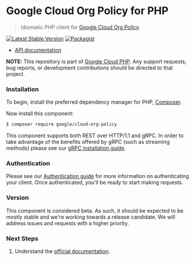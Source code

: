 # Google Cloud Org Policy for PHP

> Idiomatic PHP client for [Google Cloud Org Policy](https://cloud.google.com/resource-manager/docs/organization-policy/overview).

[![Latest Stable Version](https://poser.pugx.org/google/cloud-org-policy/v/stable)](https://packagist.org/packages/google/cloud-org-policy) [![Packagist](https://img.shields.io/packagist/dm/google/cloud-org-policy.svg)](https://packagist.org/packages/google/cloud-org-policy)

* [API documentation](https://cloud.google.com/php/docs/reference/cloud-org-policy/latest)

**NOTE:** This repository is part of [Google Cloud PHP](https://github.com/googleapis/google-cloud-php). Any
support requests, bug reports, or development contributions should be directed to
that project.

### Installation

To begin, install the preferred dependency manager for PHP, [Composer](https://getcomposer.org/).

Now install this component:

```sh
$ composer require google/cloud-org-policy
```

This component supports both REST over HTTP/1.1 and gRPC. In order to take advantage of the benefits offered by gRPC (such as streaming methods)
please see our [gRPC installation guide](https://cloud.google.com/php/grpc).

### Authentication

Please see our [Authentication guide](https://github.com/googleapis/google-cloud-php/blob/main/AUTHENTICATION.md) for more information
on authenticating your client. Once authenticated, you'll be ready to start making requests.

### Version

This component is considered beta. As such, it should be expected to be mostly
stable and we're working towards a release candidate. We will address issues
and requests with a higher priority.

### Next Steps

1. Understand the [official documentation](https://cloud.google.com/resource-manager/docs/organization-policy/overview).
